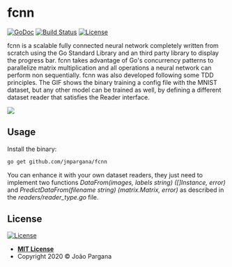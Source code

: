# fcnn

[![GoDoc](https://godoc.org/github.com/jmpargana/fcnn?status.svg)](https://godoc.org/github.com/jmpargana/fcnn)
[![Build Status](https://travis-ci.org/jmpargana/ged.svg?branch=master)](https://travis-ci.org/jmpargana/fcnn)
[![License](http://img.shields.io/:license-mit-blue.svg?style=flat-square)](LICENSE)

fcnn is a scalable fully connected neural network completely written from scratch
              using the Go Standard Library and an third party library to display the progress bar.
            fcnn takes advantage of Go's concurrency patterns to parallelize matrix multiplication
            and all operations a neural network can perform non sequentially. fcnn was also
            developed following some TDD principles. The GIF shows the binary training a
            config file with the MNIST dataset, but any other model can be trained as well, by
            defining a different dataset reader that satisfies the Reader interface.

![](https://s3.eu-central-1.amazonaws.com/jmpargana.github.io/fcnn.gif)

## Usage


Install the binary:

```sh
go get github.com/jmpargana/fcnn
```

You can enhance it with your own dataset readers, they just need to implement two functions *DataFrom(images, labels string) ([]Instance, error)* and *PredictDataFrom(filename string) (matrix.Matrix, error)* as described in the *readers/reader_type.go* file. 


## License


[![License](http://img.shields.io/:license-mit-blue.svg?style=flat-square)](http://badges.mit-license.org)

- **[MIT License](LICENSE)**
- Copyright 2020 © João Pargana
